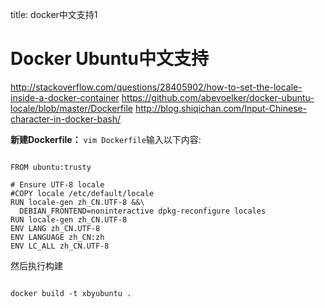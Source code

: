 title: docker中文支持1 

#  Docker Ubuntu中文支持 
http://stackoverflow.com/questions/28405902/how-to-set-the-locale-inside-a-docker-container
https://github.com/abevoelker/docker-ubuntu-locale/blob/master/Dockerfile
http://blog.shiqichan.com/Input-Chinese-character-in-docker-bash/

**新建Dockerfile：**
` vim Dockerfile `输入以下内容:
```

FROM ubuntu:trusty

# Ensure UTF-8 locale
#COPY locale /etc/default/locale
RUN locale-gen zh_CN.UTF-8 &&\
  DEBIAN_FRONTEND=noninteractive dpkg-reconfigure locales
RUN locale-gen zh_CN.UTF-8  
ENV LANG zh_CN.UTF-8  
ENV LANGUAGE zh_CN:zh  
ENV LC_ALL zh_CN.UTF-8    

``` 
然后执行构建
```

docker build -t xbyubuntu .

```